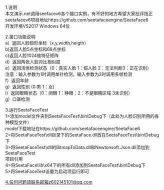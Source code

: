 1.说明  
  本文演示.net调用seefacev6各个接口实例，有不好的地方希望大家批评指正  
  seetafacev6项目地址https://github.com/seetafaceengine/SeetaFace6   
  开发环境VS2017 Windows 64位
  
2.接口功能说明  
 a）返回人脸矩形坐标（x,y,width,heigth）  
 b)返回人脸5点坐标和68点坐标  
 c)返回人脸1024维特征矩阵  
 d）返回两张人脸对比相似度  
 e）返回活体检测状态（0：真实人脸 1：假人脸 2：无法判断3：正在识别）  
 注意：输入参数为1时调用单针检测，输入参数为2时调用多帧检测  
 f）返回年龄  
 g）返回性别  (0:男 1：女)  
 i）返回眼睛状态（0：闭眼 1：睁眼：2：不是眼睛区域 3未识别）  
 g）口罩检测 
 
3.运行SeetaFaceTest  
1>添加model文件夹到SeetaFaceTest\bin\Debug下（此处为人脸识别所用的各种模型文件）  
model下载地址在https://github.com/seetafaceengine/SeetaFace6  
2>将SeetaFaceTest\dll目录下的SeetaFace.dll放在SeetaFaceTest\bin\Debug下  
3>将SeetaFaceTest\dll的BitmapToData.dll和Newtonsoft.Json.dll添加到SeetaFaceTest  
项目引用  
4>将SeetaFace\lib\x64下的所有dll添加到SeetaFaceTest\bin\Debug下  
5>将SeetaFaceTest设置为启动项运行即可     

4.任何问题请联系邮箱z602145101@qq.com
